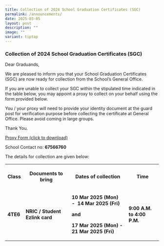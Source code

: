 ```yaml
---
title: Collection of 2024 School Graduation Certificates (SGC)
permalink: /announcements/
date: 2025-03-05
layout: post
description: ""
image: ""
variant: tiptap
---
```

<h3><strong>Collection of 2024 School Graduation Certificates (SGC)</strong></h3>
<p>Dear Graduands,</p>
<p>We are pleased to inform you that your School Graduation Certificates
(SGC) are now ready for collection from the School’s General Office.</p>
<p>If you are unable to collect your SGC within the stipulated time indicated
in the table below, you may appoint a proxy to collect on your behalf using
the form provided below.&nbsp;&nbsp;&nbsp;&nbsp;</p>
<p>You / your proxy will need to provide your identity document at the guard
post for verification purpose before collecting the certificate at General
Office. Please avoid coming in large groups.</p>
<p>Thank You.</p>
<p><a href="/files/PROXY_FORM___SGC_Collection.pdf" rel="noopener noreferrer nofollow" target="_blank">Proxy Form (click to download)</a>
</p>
<p>School Contact no: <strong>67566760</strong>
</p>
<p>The details for collection are given below:</p>
<p></p>
<table style="minWidth: 100px">
<colgroup>
<col>
<col>
<col>
<col>
</colgroup>
<tbody>
<tr>
<th rowspan="1" colspan="1">
<p>Class</p>
</th>
<th rowspan="1" colspan="1">
<p>Documents to bring</p>
</th>
<th rowspan="1" colspan="1">
<p>Dates of collection</p>
</th>
<th rowspan="1" colspan="1">
<p>Time</p>
</th>
</tr>
<tr>
<td rowspan="1" colspan="1">
<p><strong>4TE6</strong>
</p>
</td>
<td rowspan="1" colspan="1">
<p><strong>NRIC / Student Ezlink card</strong>
</p>
</td>
<td rowspan="1" colspan="1">
<p><strong>10 Mar 2025 (Mon)&nbsp; -&nbsp; 14 Mar 2025 (Fri)</strong>
</p>
<p><strong>and</strong>
</p>
<p><strong>17 Mar 2025 (Mon) - 21 Mar 2025 (Fri)</strong>
</p>
<p></p>
</td>
<td rowspan="1" colspan="1">
<p><strong>9:00 A.M. to 4:00 P.M.</strong>
</p>
</td>
</tr>
</tbody>
</table>
<p></p>
